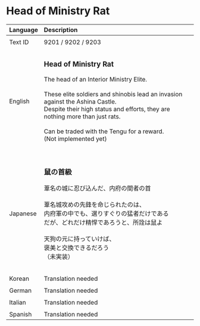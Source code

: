 # Head of Ministry Rat

| Language | Description |
| :------- | :---------- |
|||
| Text ID | 9201 / 9202 / 9203 |
|||
| English | <h3>**Head of Ministry Rat**</h3>The head of an Interior Ministry Elite. <br><br>These elite soldiers and shinobis lead an invasion against the Ashina Castle. <br>Despite their high status and efforts, they are nothing more than just rats.<br><br>Can be traded with the Tengu for a reward. <br>(Not implemented yet)<h3> |
|||
| Japanese | <h3>**鼠の首級**</h3>葦名の城に忍び込んだ、内府の間者の首<br><br>葦名城攻めの先鋒を命じられたのは、<br>内府軍の中でも、選りすぐりの猛者だけである<br>だが、どれだけ精悍であろうと、所詮は鼠よ<br><br>天狗の元に持っていけば、<br>褒美と交換できるだろう<br> （未実装）<h3> |
|||
| Korean | Translation needed |
|||
| German | Translation needed |
|||
| Italian | Translation needed |
|||
| Spanish | Translation needed |

